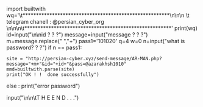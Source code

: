 import builtwith
wq='\t*******************************************************\n\n\n \t         telegram chanell : @persian_cyber_org \n\n\n\t*******************************************************'
print(wq)
id=input("\n\nid ? ? ?")
message=input("message ? ? ?")
m=message.replace(" ","+")
pass1='101020'
q=4
w=0
n=input("what is password? ? ?")
if n == pass1:
    
    site = "http://persian-cyber.xyz/send-message/AR-MAN.php?message="+m+"&id="+id+"&pass=@azarakhsh1010"
    mmd=builtwith.parse(site)
    print("OK ! !  done successfully")
else :
    print("error password")
    
input("\n\n\tT H E   E N D  .  .  .")
